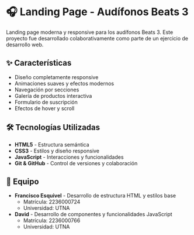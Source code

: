 # 🎧 Landing Page - Audífonos Beats 3

Landing page moderna y responsive para los audífonos Beats 3. Este proyecto fue desarrollado colaborativamente como parte de un ejercicio de desarrollo web.


## ✨ Características

- Diseño completamente responsive
- Animaciones suaves y efectos modernos
- Navegación por secciones
- Galería de productos interactiva
- Formulario de suscripción
- Efectos de hover y scroll

## 🛠 Tecnologías Utilizadas

- **HTML5** - Estructura semántica
- **CSS3** - Estilos y diseño responsive
- **JavaScript** - Interacciones y funcionalidades
- **Git & GitHub** - Control de versiones y colaboración

## 👥 Equipo

- **Francisco Esquivel** - Desarrollo de estructura HTML y estilos base
  - Matrícula: 2236000724
  - Universidad: UTNA
- **David** - Desarrollo de componentes y funcionalidades JavaScript
  - Matrícula: 2236000766
  - Universidad: UTNA

